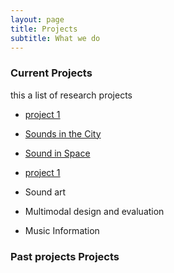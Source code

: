 ```yaml
---
layout: page
title: Projects
subtitle: What we do
---
```



### Current Projects

this a list of research projects

- [project 1](project1)

- [Sounds in the City](https://www.sounds-in-the-city.org)
- [Sound in Space](sis)
- [project 1](project1)
- Sound art 
- Multimodal design and evaluation
- Music Information

### Past projects Projects
